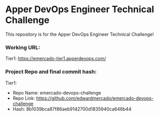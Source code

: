 # Apper DevOps Engineer Technical Challenge
This repository is for the Apper DevOps Engineer Technical Challenge! 

### Working URL:
Tier1: https://emercado-tier1.apperdevops.com/

### Project Repo and final commit hash:

Tier1:
- Repo Name: emercado-devops-challenge
- Repo Link: https://github.com/edwardmercado/emercado-devops-challenge
- Hash: 8b1039bca87f86aeb9142700d1835940ca646b44